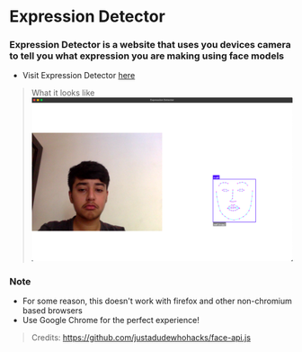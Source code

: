 # Expression Detector
### Expression Detector is a website that uses you devices camera to tell you what expression you are making using face models

- Visit Expression Detector [here](https://virejdasani.github.io/ExpressionDetector/)

> What it looks like
![Demo Image](https://github.com/virejdasani/ExpressionDetector/blob/master/assets/DemoImg.png?raw=true)

### Note
- For some reason, this doesn't work with firefox and other non-chromium based browsers
- Use Google Chrome for the perfect experience!

> Credits: https://github.com/justadudewhohacks/face-api.js
